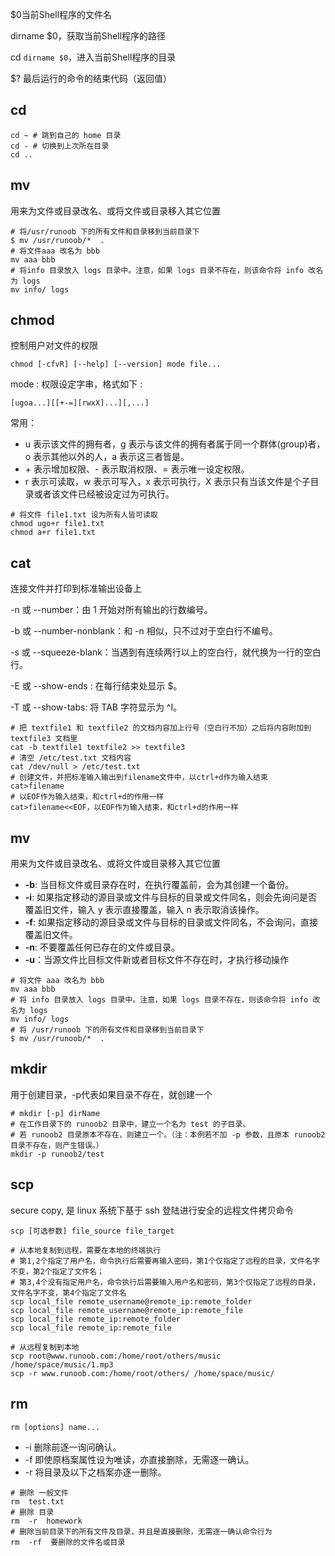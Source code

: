$0当前Shell程序的文件名

dirname $0，获取当前Shell程序的路径

cd `dirname $0`，进入当前Shell程序的目录



$? 最后运行的命令的结束代码（返回值）

## cd

```shell
cd ~ # 跳到自己的 home 目录
cd - # 切换到上次所在目录
cd ..
```

## mv

用来为文件或目录改名、或将文件或目录移入其它位置

```shell
# 将/usr/runoob 下的所有文件和目录移到当前目录下
$ mv /usr/runoob/*  . 
# 将文件aaa 改名为 bbb 
mv aaa bbb
# 将info 目录放入 logs 目录中。注意，如果 logs 目录不存在，则该命令将 info 改名为 logs
mv info/ logs 
```

## chmod

控制用户对文件的权限

```shell
chmod [-cfvR] [--help] [--version] mode file...
```

mode : 权限设定字串，格式如下 :

```shell
[ugoa...][[+-=][rwxX]...][,...]
```

常用：

- u 表示该文件的拥有者，g 表示与该文件的拥有者属于同一个群体(group)者，o 表示其他以外的人，a 表示这三者皆是。
- \+ 表示增加权限、- 表示取消权限、= 表示唯一设定权限。
- r 表示可读取，w 表示可写入，x 表示可执行，X 表示只有当该文件是个子目录或者该文件已经被设定过为可执行。

```shell
# 将文件 file1.txt 设为所有人皆可读取 
chmod ugo+r file1.txt
chmod a+r file1.txt
```

## cat

连接文件并打印到标准输出设备上

-n 或 --number：由 1 开始对所有输出的行数编号。

-b 或 --number-nonblank：和 -n 相似，只不过对于空白行不编号。

-s 或 --squeeze-blank：当遇到有连续两行以上的空白行，就代换为一行的空白行。

-E 或 --show-ends : 在每行结束处显示 $。

-T 或 --show-tabs: 将 TAB 字符显示为 ^I。

```shell
# 把 textfile1 和 textfile2 的文档内容加上行号（空白行不加）之后将内容附加到 textfile3 文档里
cat -b textfile1 textfile2 >> textfile3
# 清空 /etc/test.txt 文档内容
cat /dev/null > /etc/test.txt
# 创建文件，并把标准输入输出到filename文件中，以ctrl+d作为输入结束
cat>filename
# 以EOF作为输入结束，和ctrl+d的作用一样
cat>filename<<EOF，以EOF作为输入结束，和ctrl+d的作用一样
```

## mv

用来为文件或目录改名、或将文件或目录移入其它位置

- **-b**: 当目标文件或目录存在时，在执行覆盖前，会为其创建一个备份。
- **-i**: 如果指定移动的源目录或文件与目标的目录或文件同名，则会先询问是否覆盖旧文件，输入 y 表示直接覆盖，输入 n 表示取消该操作。
- **-f**: 如果指定移动的源目录或文件与目标的目录或文件同名，不会询问，直接覆盖旧文件。
- **-n**: 不要覆盖任何已存在的文件或目录。
- **-u**：当源文件比目标文件新或者目标文件不存在时，才执行移动操作

```shell
# 将文件 aaa 改名为 bbb
mv aaa bbb
# 将 info 目录放入 logs 目录中。注意，如果 logs 目录不存在，则该命令将 info 改名为 logs
mv info/ logs 
# 将 /usr/runoob 下的所有文件和目录移到当前目录下
$ mv /usr/runoob/*  . 
```

## mkdir

用于创建目录，-p代表如果目录不存在，就创建一个

```
# mkdir [-p] dirName
# 在工作目录下的 runoob2 目录中，建立一个名为 test 的子目录。
# 若 runoob2 目录原本不存在，则建立一个。（注：本例若不加 -p 参数，且原本 runoob2 目录不存在，则产生错误。）
mkdir -p runoob2/test
```

## scp

secure copy, 是 linux 系统下基于 ssh 登陆进行安全的远程文件拷贝命令

```shell
scp [可选参数] file_source file_target 
```

```shell
# 从本地复制到远程，需要在本地的终端执行
# 第1,2个指定了用户名，命令执行后需要再输入密码，第1个仅指定了远程的目录，文件名字不变，第2个指定了文件名；
# 第3,4个没有指定用户名，命令执行后需要输入用户名和密码，第3个仅指定了远程的目录，文件名字不变，第4个指定了文件名
scp local_file remote_username@remote_ip:remote_folder 
scp local_file remote_username@remote_ip:remote_file 
scp local_file remote_ip:remote_folder 
scp local_file remote_ip:remote_file 
```

```shell
# 从远程复制到本地
scp root@www.runoob.com:/home/root/others/music /home/space/music/1.mp3 
scp -r www.runoob.com:/home/root/others/ /home/space/music/
```

## rm

```shell
rm [options] name...
```

- -i 删除前逐一询问确认。
- -f 即使原档案属性设为唯读，亦直接删除，无需逐一确认。
- -r 将目录及以下之档案亦逐一删除。

```shell
# 删除 一般文件
rm  test.txt 
# 删除 目录
rm  -r  homework  
# 删除当前目录下的所有文件及目录，并且是直接删除，无需逐一确认命令行为
rm  -rf  要删除的文件名或目录
```











